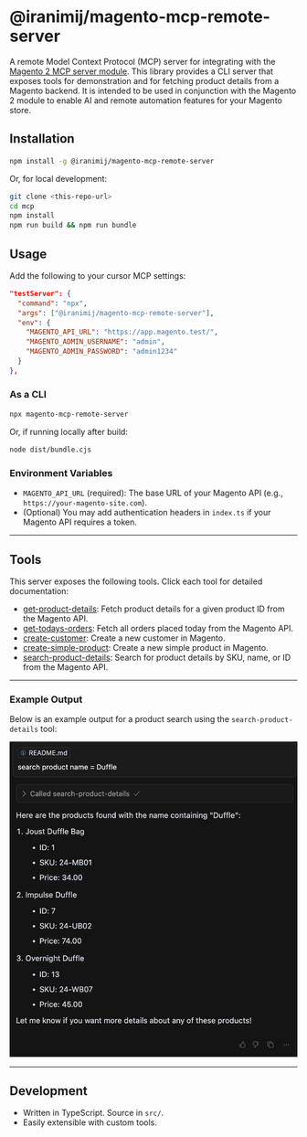 # @iranimij/magento-mcp-remote-server

A remote Model Context Protocol (MCP) server for integrating with the [Magento 2 MCP server module](https://github.com/iranimij/magento-mcp-server). This library provides a CLI server that exposes tools for demonstration and for fetching product details from a Magento backend. It is intended to be used in conjunction with the Magento 2 module to enable AI and remote automation features for your Magento store.

## Installation

```bash
npm install -g @iranimij/magento-mcp-remote-server
```
Or, for local development:
```bash
git clone <this-repo-url>
cd mcp
npm install
npm run build && npm run bundle
```

## Usage

Add the following to your cursor MCP settings:

```json
"testServer": {
  "command": "npx",
  "args": ["@iranimij/magento-mcp-remote-server"],
  "env": {
    "MAGENTO_API_URL": "https://app.magento.test/",
    "MAGENTO_ADMIN_USERNAME": "admin",
    "MAGENTO_ADMIN_PASSWORD": "admin1234"
  }
},
```

### As a CLI

```bash
npx magento-mcp-remote-server
```

Or, if running locally after build:
```bash
node dist/bundle.cjs
```

### Environment Variables

- `MAGENTO_API_URL` (required): The base URL of your Magento API (e.g., `https://your-magento-site.com`).
- (Optional) You may add authentication headers in `index.ts` if your Magento API requires a token.

---

## Tools

This server exposes the following tools. Click each tool for detailed documentation:

- [get-product-details](docs/get-product-details.md): Fetch product details for a given product ID from the Magento API.
- [get-todays-orders](docs/get-todays-orders.md): Fetch all orders placed today from the Magento API.
- [create-customer](docs/create-customer.md): Create a new customer in Magento.
- [create-simple-product](docs/create-simple-product.md): Create a new simple product in Magento.
- [search-product-details](docs/search-product-details.md): Search for product details by SKU, name, or ID from the Magento API.

---

### Example Output

Below is an example output for a product search using the `search-product-details` tool:

![Example product search output](docs/search-product-name.png)

---

## Development

- Written in TypeScript. Source in `src/`.
- Easily extensible with custom tools.
